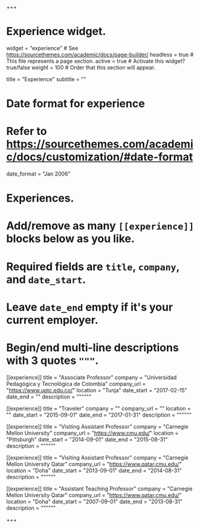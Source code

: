 +++
# Experience widget.
widget = "experience"  # See https://sourcethemes.com/academic/docs/page-builder/
headless = true  # This file represents a page section.
active = true  # Activate this widget? true/false
weight = 100  # Order that this section will appear.

title = "Experience"
subtitle = ""

# Date format for experience
#   Refer to https://sourcethemes.com/academic/docs/customization/#date-format
date_format = "Jan 2006"

# Experiences.
#   Add/remove as many `[[experience]]` blocks below as you like.
#   Required fields are `title`, `company`, and `date_start`.
#   Leave `date_end` empty if it's your current employer.
#   Begin/end multi-line descriptions with 3 quotes `"""`.
[[experience]]
  title = "Associate Professor"
  company = "Universidad Pedagógica y Tecnológica de Colombia"
  company_url = "https://www.uptc.edu.co/"
  location = "Tunja"
  date_start = "2017-02-15"
  date_end = ""
  description = """"""

[[experience]]
  title = "Traveler"
  company = ""
  company_url = ""
  location = ""
  date_start = "2015-09-01"
  date_end = "2017-01-31"
  description = """"""

[[experience]]
  title = "Visiting Assistant Professor"
  company = "Carnegie Mellon University"
  company_url = "https://www.cmu.edu/"
  location = "Pittsburgh"
  date_start = "2014-09-01"
  date_end = "2015-08-31"
  description = """"""

[[experience]]
  title = "Visiting Assistant Professor"
  company = "Carnegie Mellon University Qatar"
  company_url = "https://www.qatar.cmu.edu/"
  location = "Doha"
  date_start = "2013-09-01"
  date_end = "2014-08-31"
  description = """"""

[[experience]]
  title = "Assistant Teaching Professor"
  company = "Carnegie Mellon University Qatar"
  company_url = "https://www.qatar.cmu.edu/"
  location = "Doha"
  date_start = "2007-09-01"
  date_end = "2013-08-31"
  description = """"""

+++
